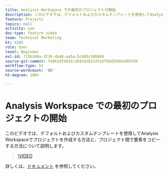 ```yaml
---
title: Analysis Workspace での最初のプロジェクトの開始
description: このビデオでは、デフォルトおよびカスタムテンプレートを使用してAnalysis Workspaceでプロジェクトを作成する方法と、プロジェクト間で要素をコピーする方法について説明します。
feature: Projects
topics: null
activity: use
doc-type: feature video
team: Technical Marketing
kt: 4102
role: User
level: Beginner
exl-id: f13b349a-3f36-4b48-ae5a-5c045c58b069
source-git-commit: fe861dfd541c1b9cb3b233fa3f56d55054305fd9
workflow-type: ht
source-wordcount: '80'
ht-degree: 100%

---
```


# Analysis Workspace での最初のプロジェクトの開始

このビデオでは、デフォルトおよびカスタムテンプレートを使用してAnalysis Workspaceでプロジェクトを作成する方法と、プロジェクト間で要素をコピーする方法について説明します。

>[!VIDEO](https://video.tv.adobe.com/v/30368/?quality=12)

詳しくは、[ドキュメント](https://experienceleague.adobe.com/docs/analytics/analyze/analysis-workspace/build-workspace-project/freeform-overview.html?lang=ja) を参照してください。
